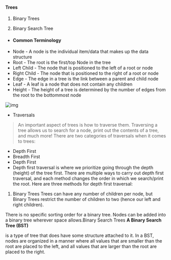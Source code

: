 #### Trees
1. Binary Trees 
 
2. Binary Search Tree

+ #### Common Terminology
+ Node - A node is the individual item/data that makes up the data structure
+ Root - The root is the first/top Node in the tree
+ Left Child - The node that is positioned to the left of a root or node
+ Right Child - The node that is positioned to the right of a root or node
+ Edge - The edge in a tree is the link between a parent and child node
+ Leaf - A leaf is a node that does not contain any children
+ Height - The height of a tree is determined by the number of edges from the root to the bottommost node


![img](https://encrypted-tbn0.gstatic.com/images?q=tbn:ANd9GcRMX1MvsZnMnyPqehkY-GlLA3A60YQFCcRjdQ&usqp=CAU)

+ Traversals
> An important aspect of trees is how to traverse them. Traversing a tree allows us to search for a node, print out the contents of a tree, and much more! There are two categories of traversals when it comes to trees:

+ Depth First
+ Breadth First
+ Depth First
+ Depth first traversal is where we prioritize going through the depth (height) of the tree first. There are multiple ways to carry out depth first traversal, and each method changes the order in which we search/print the root. Here are three methods for depth first traversal:


1. Binary Trees
 Trees can have any number of children per node, but Binary Trees restrict the number of children to two (hence our left and right children).

There is no specific sorting order for a binary tree. Nodes can be added into a binary tree wherever space allows.Binary Search Trees
**A Binary Search Tree (BST)**

is a type of tree that does have some structure attached to it. In a BST, nodes are organized in a manner where all values that are smaller than the root are placed to the left, and all values that are larger than the root are placed to the right.
